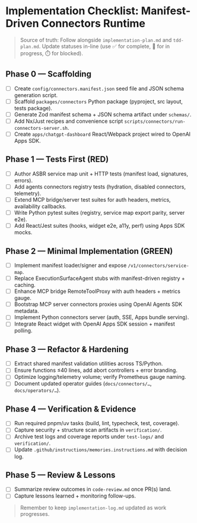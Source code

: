 # Implementation Checklist: Manifest-Driven Connectors Runtime

> Source of truth: Follow alongside `implementation-plan.md` and `tdd-plan.md`. Update statuses in-line (use ✅ for complete, 🚧 for in progress, ⏱️ for blocked).

## Phase 0 — Scaffolding
- [ ] Create `config/connectors.manifest.json` seed file and JSON schema generation script.
- [ ] Scaffold `packages/connectors` Python package (pyproject, src layout, tests package).
- [ ] Generate Zod manifest schema + JSON schema artifact under `schemas/`.
- [ ] Add Nx/Just recipes and convenience script `scripts/connectors/run-connectors-server.sh`.
- [ ] Create `apps/chatgpt-dashboard` React/Webpack project wired to OpenAI Apps SDK.

## Phase 1 — Tests First (RED)
- [ ] Author ASBR service map unit + HTTP tests (manifest load, signatures, errors).
- [ ] Add agents connectors registry tests (hydration, disabled connectors, telemetry).
- [ ] Extend MCP bridge/server test suites for auth headers, metrics, availability callbacks.
- [ ] Write Python pytest suites (registry, service map export parity, server e2e).
- [ ] Add React/Jest suites (hooks, widget e2e, a11y, perf) using Apps SDK mocks.

## Phase 2 — Minimal Implementation (GREEN)
- [ ] Implement manifest loader/signer and expose `/v1/connectors/service-map`.
- [ ] Replace ExecutionSurfaceAgent stubs with manifest-driven registry + caching.
- [ ] Enhance MCP bridge RemoteToolProxy with auth headers + metrics gauge.
- [ ] Bootstrap MCP server connectors proxies using OpenAI Agents SDK metadata.
- [ ] Implement Python connectors server (auth, SSE, Apps bundle serving).
- [ ] Integrate React widget with OpenAI Apps SDK session + manifest polling.

## Phase 3 — Refactor & Hardening
- [ ] Extract shared manifest validation utilities across TS/Python.
- [ ] Ensure functions ≤40 lines, add abort controllers + error branding.
- [ ] Optimize logging/telemetry volume; verify Prometheus gauge naming.
- [ ] Document updated operator guides (`docs/connectors/…`, `docs/operators/…`).

## Phase 4 — Verification & Evidence
- [ ] Run required pnpm/uv tasks (build, lint, typecheck, test, coverage).
- [ ] Capture security + structure scan artifacts in `verification/`.
- [ ] Archive test logs and coverage reports under `test-logs/` and `verification/`.
- [ ] Update `.github/instructions/memories.instructions.md` with decision log.

## Phase 5 — Review & Lessons
- [ ] Summarize review outcomes in `code-review.md` once PR(s) land.
- [ ] Capture lessons learned + monitoring follow-ups.

> Remember to keep `implementation-log.md` updated as work progresses.

